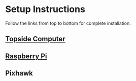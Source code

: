 # Setup Instructions
Follow the links from top to bottom for complete installation.

## [Topside Computer](https://github.com/chachmu/SwimmingSwarm/blob/master/Documentation/TopsideComputer.md)
## [Raspberry Pi](https://github.com/chachmu/SwimmingSwarm/blob/master/Documentation/RaspberryPi.md)
## Pixhawk
